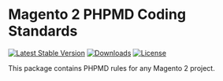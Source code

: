 Magento 2 PHPMD Coding Standards
===

[![Latest Stable Version](https://img.shields.io/packagist/v/ainnomix/magento2-quality-phpmd.svg?style=flat-square)](https://packagist.org/packages/ainnomix/magento2-quality-phpmd)
[![Downloads](https://img.shields.io/packagist/dt/ainnomix/magento2-quality-phpmd.svg?style=flat-square)](https://packagist.org/packages/ainnomix/magento2-quality-phpmd)
[![License](https://img.shields.io/packagist/l/ainnomix/magento2-quality-phpmd.svg?label=license&style=flat-square)](LICENSE.md)

This package contains PHPMD rules for any Magento 2 project.
